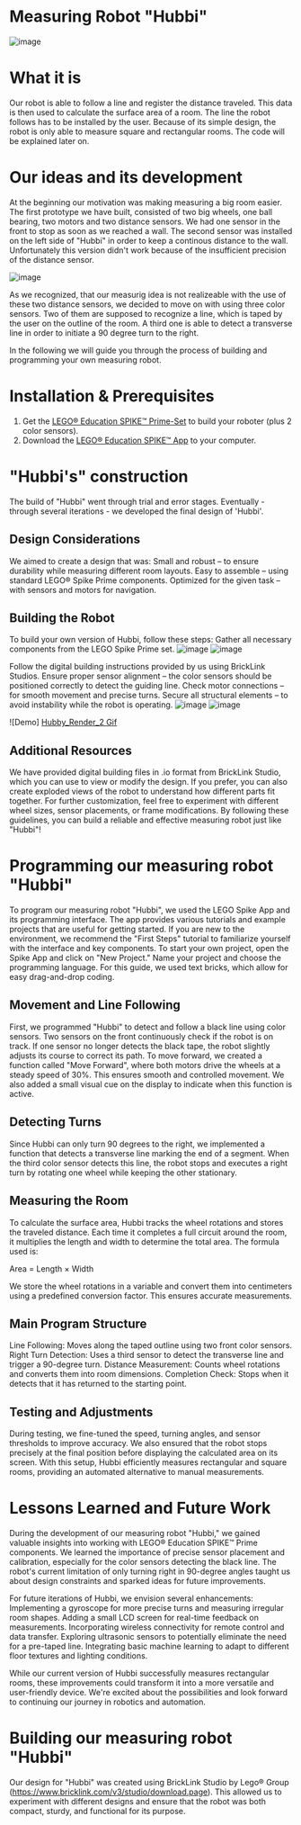 # Measuring Robot "Hubbi"

![image](https://github.com/user-attachments/assets/895530c3-a123-461f-a578-d2d05290132c)


# What it is

Our robot is able to follow a line and register the distance traveled. This data is then used to calculate the surface area of a room.
The line the robot follows has to be installed by the user. Because of its simple design, the robot is only able to measure square and rectangular rooms. The code will be explained later on. 

# Our ideas and its development

At the beginning our motivation was making measuring a big room easier. The first prototype we have built, consisted of two big wheels, one ball bearing, two motors and two distance sensors. We had one sensor in the front to stop as soon as we reached a wall. The second sensor was installed on the left side of "Hubbi" in order to keep a continous distance to the wall. Unfortunately this version didn't work because of the insufficient precision of the distance sensor. 

![image](https://github.com/user-attachments/assets/22ca01b9-d8a9-4d6e-97c8-eaeb77d88511)

As we recognized, that our measurig idea is not realizeable with the use of these two distance sensors, we decided to move on with using three color sensors. Two of them are supposed to recognize a line, which is taped by the user on the outline of the room. A third one is able to detect a transverse line in order to initiate a 90 degree turn to the right.

In the following we will guide you through the process of building and programming your own measuring robot.


# Installation & Prerequisites

1. Get the [LEGO® Education SPIKE™ Prime-Set](https://education.lego.com/de-de/products/lego-education-spike-prime-set/45678/) to build your roboter (plus 2 color sensors). 
2. Download the [LEGO® Education SPIKE™ App](https://education.lego.com/de-de/downloads/spike-app/software/) to your computer.

# "Hubbi's" construction

The build of "Hubbi" went through trial and error stages. Eventually - through several iterations - we developed the final design of 'Hubbi'. 

## Design Considerations

We aimed to create a design that was:
Small and robust – to ensure durability while measuring different room layouts.
Easy to assemble – using standard LEGO® Spike Prime components.
Optimized for the given task – with sensors and motors for navigation.

## Building the Robot
To build your own version of Hubbi, follow these steps:
Gather all necessary components from the LEGO Spike Prime set.
![image](https://github.com/user-attachments/assets/efb47114-b4c2-4e37-b8c8-0be303b0abd7)
![image](https://github.com/user-attachments/assets/4c99fb6f-3e6c-41e5-8b93-99fdb2591dd2)

Follow the digital building instructions provided by us using BrickLink Studios.
Ensure proper sensor alignment – the color sensors should be positioned correctly to detect the guiding line.
Check motor connections – for smooth movement and precise turns.
Secure all structural elements – to avoid instability while the robot is operating.
![image](https://github.com/user-attachments/assets/9cc233f3-87e1-400f-b00b-2c90a220b91b)
![image](https://github.com/user-attachments/assets/70a4e8ec-d53b-439b-b34a-f79f3a66d3de)


![Demo] [Hubby_Render_2 Gif](https://github.com/user-attachments/assets/144cf83b-14c7-46db-bfe5-afe610e00eb1)


## Additional Resources
We have provided digital building files in .io format from BrickLink Studio, which you can use to view or modify the design.
If you prefer, you can also create exploded views of the robot to understand how different parts fit together.
For further customization, feel free to experiment with different wheel sizes, sensor placements, or frame modifications.
By following these guidelines, you can build a reliable and effective measuring robot just like "Hubbi"!


# Programming our measuring robot "Hubbi"

To program our measuring robot "Hubbi", we used the LEGO Spike App and its programming interface. The app provides various tutorials and example projects that are useful for getting started. If you are new to the environment, we recommend the "First Steps" tutorial to familiarize yourself with the interface and key components.
To start your own project, open the Spike App and click on "New Project." Name your project and choose the programming language. For this guide, we used text bricks, which allow for easy drag-and-drop coding.


## Movement and Line Following

First, we programmed "Hubbi" to detect and follow a black line using color sensors. Two sensors on the front continuously check if the robot is on track. If one sensor no longer detects the black tape, the robot slightly adjusts its course to correct its path.
To move forward, we created a function called "Move Forward", where both motors drive the wheels at a steady speed of 30%. This ensures smooth and controlled movement. We also added a small visual cue on the display to indicate when this function is active.


## Detecting Turns

Since Hubbi can only turn 90 degrees to the right, we implemented a function that detects a transverse line marking the end of a segment. When the third color sensor detects this line, the robot stops and executes a right turn by rotating one wheel while keeping the other stationary.


## Measuring the Room

To calculate the surface area, Hubbi tracks the wheel rotations and stores the traveled distance. Each time it completes a full circuit around the room, it multiplies the length and width to determine the total area. The formula used is:

Area = Length × Width

We store the wheel rotations in a variable and convert them into centimeters using a predefined conversion factor. This ensures accurate measurements.


## Main Program Structure

Line Following: Moves along the taped outline using two front color sensors.
Right Turn Detection: Uses a third sensor to detect the transverse line and trigger a 90-degree turn.
Distance Measurement: Counts wheel rotations and converts them into room dimensions.
Completion Check: Stops when it detects that it has returned to the starting point.


## Testing and Adjustments

During testing, we fine-tuned the speed, turning angles, and sensor thresholds to improve accuracy. We also ensured that the robot stops precisely at the final position before displaying the calculated area on its screen.
With this setup, Hubbi efficiently measures rectangular and square rooms, providing an automated alternative to manual measurements.


# Lessons Learned and Future Work

During the development of our measuring robot "Hubbi," we gained valuable insights into working with LEGO® Education SPIKE™ Prime components. We learned the importance of precise sensor placement and calibration, especially for the color sensors detecting the black line. The robot's current limitation of only turning right in 90-degree angles taught us about design constraints and sparked ideas for future improvements.

For future iterations of Hubbi, we envision several enhancements:
Implementing a gyroscope for more precise turns and measuring irregular room shapes.
Adding a small LCD screen for real-time feedback on measurements.
Incorporating wireless connectivity for remote control and data transfer.
Exploring ultrasonic sensors to potentially eliminate the need for a pre-taped line.
Integrating basic machine learning to adapt to different floor textures and lighting conditions.

While our current version of Hubbi successfully measures rectangular rooms, these improvements could transform it into a more versatile and user-friendly device. We're excited about the possibilities and look forward to continuing our journey in robotics and automation.





# Building our measuring robot "Hubbi"

Our design for "Hubbi" was created using BrickLink Studio by Lego® Group (https://www.bricklink.com/v3/studio/download.page). This allowed us to experiment with different designs and ensure that the robot was both compact, sturdy, and functional for its purpose.

